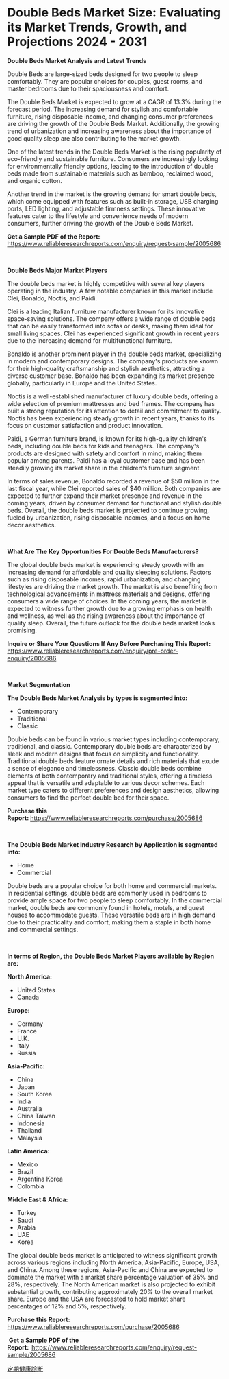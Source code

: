 <p><h1>Double Beds Market Size: Evaluating its Market Trends, Growth, and Projections 2024 - 2031</h1></p><p><strong>Double Beds Market Analysis and Latest Trends</strong></p>
<p><p>Double Beds are large-sized beds designed for two people to sleep comfortably. They are popular choices for couples, guest rooms, and master bedrooms due to their spaciousness and comfort.</p><p>The Double Beds Market is expected to grow at a CAGR of 13.3% during the forecast period. The increasing demand for stylish and comfortable furniture, rising disposable income, and changing consumer preferences are driving the growth of the Double Beds Market. Additionally, the growing trend of urbanization and increasing awareness about the importance of good quality sleep are also contributing to the market growth.</p><p>One of the latest trends in the Double Beds Market is the rising popularity of eco-friendly and sustainable furniture. Consumers are increasingly looking for environmentally friendly options, leading to the introduction of double beds made from sustainable materials such as bamboo, reclaimed wood, and organic cotton.</p><p>Another trend in the market is the growing demand for smart double beds, which come equipped with features such as built-in storage, USB charging ports, LED lighting, and adjustable firmness settings. These innovative features cater to the lifestyle and convenience needs of modern consumers, further driving the growth of the Double Beds Market.</p></p>
<p><strong>Get a Sample PDF of the Report:&nbsp;</strong> <a href="https://www.reliableresearchreports.com/enquiry/request-sample/2005686">https://www.reliableresearchreports.com/enquiry/request-sample/2005686</a></p>
<p>&nbsp;</p>
<p><strong>Double Beds Major Market Players</strong></p>
<p><p>The double beds market is highly competitive with several key players operating in the industry. A few notable companies in this market include Clei, Bonaldo, Noctis, and Paidi.</p><p>Clei is a leading Italian furniture manufacturer known for its innovative space-saving solutions. The company offers a wide range of double beds that can be easily transformed into sofas or desks, making them ideal for small living spaces. Clei has experienced significant growth in recent years due to the increasing demand for multifunctional furniture.</p><p>Bonaldo is another prominent player in the double beds market, specializing in modern and contemporary designs. The company's products are known for their high-quality craftsmanship and stylish aesthetics, attracting a diverse customer base. Bonaldo has been expanding its market presence globally, particularly in Europe and the United States.</p><p>Noctis is a well-established manufacturer of luxury double beds, offering a wide selection of premium mattresses and bed frames. The company has built a strong reputation for its attention to detail and commitment to quality. Noctis has been experiencing steady growth in recent years, thanks to its focus on customer satisfaction and product innovation.</p><p>Paidi, a German furniture brand, is known for its high-quality children's beds, including double beds for kids and teenagers. The company's products are designed with safety and comfort in mind, making them popular among parents. Paidi has a loyal customer base and has been steadily growing its market share in the children's furniture segment.</p><p>In terms of sales revenue, Bonaldo recorded a revenue of $50 million in the last fiscal year, while Clei reported sales of $40 million. Both companies are expected to further expand their market presence and revenue in the coming years, driven by consumer demand for functional and stylish double beds. Overall, the double beds market is projected to continue growing, fueled by urbanization, rising disposable incomes, and a focus on home decor aesthetics.</p></p>
<p>&nbsp;</p>
<p><strong>What Are The Key Opportunities For Double Beds Manufacturers?</strong></p>
<p><p>The global double beds market is experiencing steady growth with an increasing demand for affordable and quality sleeping solutions. Factors such as rising disposable incomes, rapid urbanization, and changing lifestyles are driving the market growth. The market is also benefiting from technological advancements in mattress materials and designs, offering consumers a wide range of choices. In the coming years, the market is expected to witness further growth due to a growing emphasis on health and wellness, as well as the rising awareness about the importance of quality sleep. Overall, the future outlook for the double beds market looks promising.</p></p>
<p><strong>Inquire or Share Your Questions If Any Before Purchasing This Report:</strong> <a href="https://www.reliableresearchreports.com/enquiry/pre-order-enquiry/2005686">https://www.reliableresearchreports.com/enquiry/pre-order-enquiry/2005686</a></p>
<p>&nbsp;</p>
<p><strong>Market Segmentation</strong></p>
<p><strong>The Double Beds Market Analysis by types is segmented into:</strong></p>
<p><ul><li>Contemporary</li><li>Traditional</li><li>Classic</li></ul></p>
<p><p>Double beds can be found in various market types including contemporary, traditional, and classic. Contemporary double beds are characterized by sleek and modern designs that focus on simplicity and functionality. Traditional double beds feature ornate details and rich materials that exude a sense of elegance and timelessness. Classic double beds combine elements of both contemporary and traditional styles, offering a timeless appeal that is versatile and adaptable to various decor schemes. Each market type caters to different preferences and design aesthetics, allowing consumers to find the perfect double bed for their space.</p></p>
<p><strong>Purchase this Report:&nbsp;</strong><a href="https://www.reliableresearchreports.com/purchase/2005686">https://www.reliableresearchreports.com/purchase/2005686</a></p>
<p>&nbsp;</p>
<p><strong>The Double Beds Market Industry Research by Application is segmented into:</strong></p>
<p><ul><li>Home</li><li>Commercial</li></ul></p>
<p><p>Double beds are a popular choice for both home and commercial markets. In residential settings, double beds are commonly used in bedrooms to provide ample space for two people to sleep comfortably. In the commercial market, double beds are commonly found in hotels, motels, and guest houses to accommodate guests. These versatile beds are in high demand due to their practicality and comfort, making them a staple in both home and commercial settings.</p></p>
<p>&nbsp;</p>
<p><strong>In terms of Region, the Double Beds Market Players available by Region are:</strong></p>
<p>
    <p> <strong> North America: </strong>
        <ul>
            <li>United States</li>
            <li>Canada</li>
        </ul>
        </p> 
    <p> <strong> Europe: </strong>
        <ul>
            <li>Germany</li>
            <li>France</li>
            <li>U.K.</li>
            <li>Italy</li>
            <li>Russia</li>
        </ul>
        </p> 
    <p> <strong> Asia-Pacific: </strong>
        <ul>
            <li>China</li>
            <li>Japan</li>
            <li>South Korea</li>
            <li>India</li>
            <li>Australia</li>
            <li>China Taiwan</li>
            <li>Indonesia</li>
            <li>Thailand</li>
            <li>Malaysia</li>
        </ul>
        </p> 
    <p> <strong> Latin America: </strong>
        <ul>
            <li>Mexico</li>
            <li>Brazil</li>
            <li>Argentina Korea</li>
            <li>Colombia</li>
        </ul>
        </p> 
    <p> <strong> Middle East & Africa: </strong>
        <ul>
            <li>Turkey</li>
            <li>Saudi</li>
            <li>Arabia</li>
            <li>UAE</li>
            <li>Korea</li>
        </ul>
    </p>
    </p>
<p><p>The global double beds market is anticipated to witness significant growth across various regions including North America, Asia-Pacific, Europe, USA, and China. Among these regions, Asia-Pacific and China are expected to dominate the market with a market share percentage valuation of 35% and 28%, respectively. The North American market is also projected to exhibit substantial growth, contributing approximately 20% to the overall market share. Europe and the USA are forecasted to hold market share percentages of 12% and 5%, respectively.</p></p>
<p><strong>Purchase this Report: </strong><a href="https://www.reliableresearchreports.com/purchase/2005686">https://www.reliableresearchreports.com/purchase/2005686</a></p>
<p>&nbsp;<strong>Get a Sample PDF of the Report:&nbsp;&nbsp;</strong><a href="https://www.reliableresearchreports.com/enquiry/request-sample/2005686">https://www.reliableresearchreports.com/enquiry/request-sample/2005686</a></p>
<p><strong></strong></p>
<p><p><a href="https://github.com/mohamedbakry57/Market-Research-Report-List-3/blob/main/22101546725.md">定期健康診断</a></p></p>